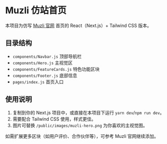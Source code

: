 # Muzli 仿站首页

本项目为仿写 [Muzli 官网](https://muz.li/cn/) 首页的 React（Next.js）+ Tailwind CSS 版本。

## 目录结构

- `components/Navbar.js` 顶部导航栏
- `components/Hero.js`    主视觉区
- `components/FeatureCards.js` 特色功能区块
- `components/Footer.js`  底部信息
- `pages/index.js`        首页入口

## 使用说明

1. 复制到你的 Next.js 项目中，或直接在本项目下运行 `yarn dev`/`npm run dev`。
2. 需要配合 Tailwind CSS 使用，样式更佳。
3. 图片可替换 `/public/images/muzli-hero.png` 为你喜欢的主视觉图。

如需扩展更多区块（如用户评价、合作伙伴等），可参考 Muzli 官网继续添加。
